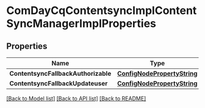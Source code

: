 # ComDayCqContentsyncImplContentSyncManagerImplProperties

## Properties
Name | Type | Description | Notes
------------ | ------------- | ------------- | -------------
**ContentsyncFallbackAuthorizable** | [**ConfigNodePropertyString**](configNodePropertyString.md) |  | [optional] 
**ContentsyncFallbackUpdateuser** | [**ConfigNodePropertyString**](configNodePropertyString.md) |  | [optional] 

[[Back to Model list]](../README.md#documentation-for-models) [[Back to API list]](../README.md#documentation-for-api-endpoints) [[Back to README]](../README.md)



